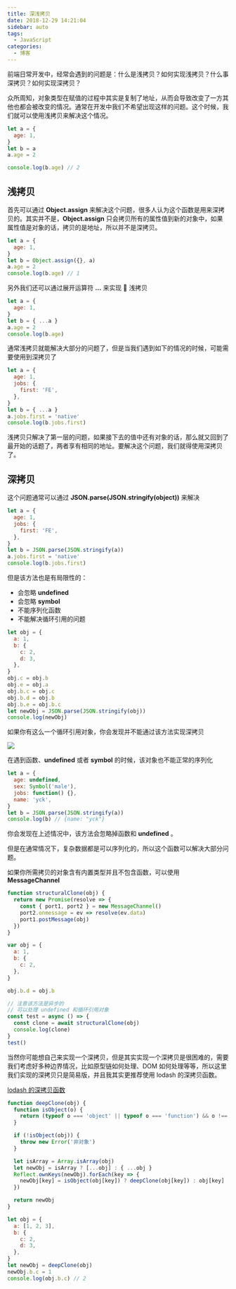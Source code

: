 ```yaml
---
title: 深浅拷贝
date: 2018-12-29 14:21:04
sidebar: auto
tags:
  - JavaScript
categories:
  - 博客
---
```


前端日常开发中，经常会遇到的问题是：什么是浅拷贝？如何实现浅拷贝？什么事深拷贝？如何实现深拷贝？

众所周知，对象类型在赋值的过程中其实是复制了地址，从而会导致改变了一方其他也都会被改变的情况。通常在开发中我们不希望出现这样的问题。这个时候，我们就可以使用浅拷贝来解决这个情况。

<!-- more -->

```js
let a = {
  age: 1,
}
let b = a
a.age = 2

console.log(b.age) // 2
```

## 浅拷贝

首先可以通过 **Object.assign** 来解决这个问题，很多人认为这个函数是用来深拷贝的。其实并不是，**Object.assign** 只会拷贝所有的属性值到新的对象中，如果属性值是对象的话，拷贝的是地址，所以并不是深拷贝。

```js
let a = {
  age: 1,
}
let b = Object.assign({}, a)
a.age = 2
console.log(b.age) // 1
```

另外我们还可以通过展开运算符 **...** 来实现  浅拷贝

```js
let a = {
  age: 1,
}
let b = { ...a }
a.age = 2
console.log(b.age)
```

通常浅拷贝就能解决大部分的问题了，但是当我们遇到如下的情况的时候，可能需要使用到深拷贝了

```js
let a = {
  age: 1,
  jobs: {
    first: 'FE',
  },
}
let b = { ...a }
a.jobs.first = 'native'
console.log(b.jobs.first)
```

浅拷贝只解决了第一层的问题，如果接下去的值中还有对象的话，那么就又回到了最开始的话题了，两者享有相同的地址。要解决这个问题，我们就得使用深拷贝了。

## 深拷贝

这个问题通常可以通过 **JSON.parse(JSON.stringify(object))** 来解决

```js
let a = {
  age: 1,
  jobs: {
    first: 'FE',
  },
}
let b = JSON.parse(JSON.stringify(a))
a.jobs.first = 'native'
console.log(b.jobs.first)
```

但是该方法也是有局限性的：

- 会忽略 **undefined**
- 会忽略 **symbol**
- 不能序列化函数
- 不能解决循环引用的问题

```js
let obj = {
  a: 1,
  b: {
    c: 2,
    d: 3,
  },
}
obj.c = obj.b
obj.e = obj.a
obj.b.c = obj.c
obj.b.d = obj.b
obj.b.e = obj.b.c
let newObj = JSON.parse(JSON.stringify(obj))
console.log(newObj)
```

如果你有这么一个循环引用对象，你会发现并不能通过该方法实现深拷贝

![](http://q3roqx7vi.bkt.clouddn.com/19-1-2/38398019.jpg)

在遇到函数、**undefined** 或者 **symbol** 的时候，该对象也不能正常的序列化

```js
let a = {
  age: undefined,
  sex: Symbol('male'),
  jobs: function() {},
  name: 'yck',
}
let b = JSON.parse(JSON.stringify(a))
console.log(b) // {name: "yck"}
```

你会发现在上述情况中，该方法会忽略掉函数和 **undefined** 。

但是在通常情况下，复杂数据都是可以序列化的，所以这个函数可以解决大部分问题。

如果你所需拷贝的对象含有内置类型并且不包含函数，可以使用 **MessageChannel**

```js
function structuralClone(obj) {
  return new Promise(resolve => {
    const { port1, port2 } = new MessageChannel()
    port2.onmessage = ev => resolve(ev.data)
    port1.postMessage(obj)
  })
}

var obj = {
  a: 1,
  b: {
    c: 2,
  },
}

obj.b.d = obj.b

// 注意该方法是异步的
// 可以处理 undefined 和循环引用对象
const test = async () => {
  const clone = await structuralClone(obj)
  console.log(clone)
}
test()
```

当然你可能想自己来实现一个深拷贝，但是其实实现一个深拷贝是很困难的，需要我们考虑好多种边界情况，比如原型链如何处理、DOM 如何处理等等，所以这里我们实现的深拷贝只是简易版，并且我其实更推荐使用 lodash 的深拷贝函数。

[lodash 的深拷贝函数](https://link.juejin.im?target=https%3A%2F%2Flodash.com%2Fdocs%23cloneDeep)

```js
function deepClone(obj) {
  function isObject(o) {
    return (typeof o === 'object' || typeof o === 'function') && o !== null
  }

  if (!isObject(obj)) {
    throw new Error('非对象')
  }

  let isArray = Array.isArray(obj)
  let newObj = isArray ? [...obj] : { ...obj }
  Reflect.ownKeys(newObj).forEach(key => {
    newObj[key] = isObject(obj[key]) ? deepClone(obj[key]) : obj[key]
  })

  return newObj
}

let obj = {
  a: [1, 2, 3],
  b: {
    c: 2,
    d: 3,
  },
}
let newObj = deepClone(obj)
newObj.b.c = 1
console.log(obj.b.c) // 2
```
